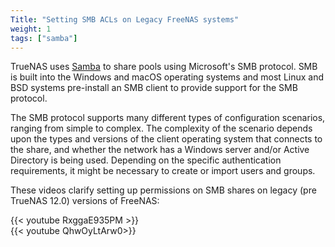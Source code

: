 ```yaml
---
Title: "Setting SMB ACLs on Legacy FreeNAS systems"
weight: 1
tags: ["samba"]
---
```



TrueNAS uses [Samba](https://www.samba.org/) to share pools using Microsoft's SMB protocol.
SMB is built into the Windows and macOS operating systems and most Linux and BSD systems pre-install an SMB client to provide support for the SMB protocol.

The SMB protocol supports many different types of configuration scenarios, ranging from simple to complex.
The complexity of the scenario depends upon the types and versions of the client operating system that connects to the share, and whether the network has a Windows server and/or  Active Directory is being used.
Depending on the specific authentication requirements, it might be necessary to create or import users and groups.

These videos clarify setting up permissions on SMB shares on legacy (pre TrueNAS 12.0) versions of FreeNAS:

{{< youtube RxggaE935PM >}}
<br>
{{< youtube QhwOyLtArw0>}}
